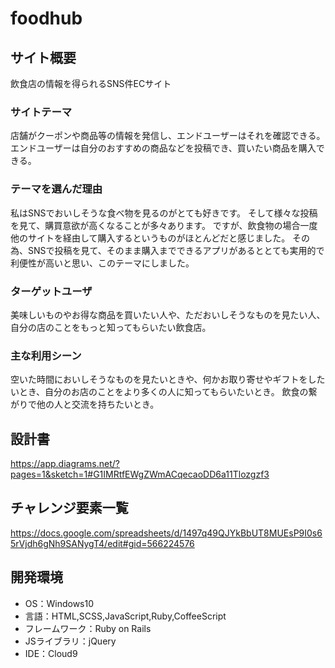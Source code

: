 # foodhub

## サイト概要
飲食店の情報を得られるSNS件ECサイト

### サイトテーマ
店舗がクーポンや商品等の情報を発信し、エンドユーザーはそれを確認できる。
エンドユーザーは自分のおすすめの商品などを投稿でき、買いたい商品を購入できる。

### テーマを選んだ理由
私はSNSでおいしそうな食べ物を見るのがとても好きです。
そして様々な投稿を見て、購買意欲が高くなることが多々あります。
ですが、飲食物の場合一度他のサイトを経由して購入するというものがほとんどだと感じました。
その為、SNSで投稿を見て、そのまま購入までできるアプリがあるととても実用的で利便性が高いと思い、このテーマにしました。

### ターゲットユーザ
美味しいものやお得な商品を買いたい人や、ただおいしそうなものを見たい人、自分の店のことをもっと知ってもらいたい飲食店。

### 主な利用シーン
空いた時間においしそうなものを見たいときや、何かお取り寄せやギフトをしたいとき、自分のお店のことをより多くの人に知ってもらいたいとき。
飲食の繋がりで他の人と交流を持ちたいとき。

## 設計書
https://app.diagrams.net/?pages=1&sketch=1#G1IMRtfEWgZWmACqecaoDD6a11Tlozgzf3

## チャレンジ要素一覧
https://docs.google.com/spreadsheets/d/1497q49QJYkBbUT8MUEsP9I0s65rVjdh6gNh9SANygT4/edit#gid=566224576

## 開発環境
- OS：Windows10
- 言語：HTML,SCSS,JavaScript,Ruby,CoffeeScript
- フレームワーク：Ruby on Rails
- JSライブラリ：jQuery
- IDE：Cloud9